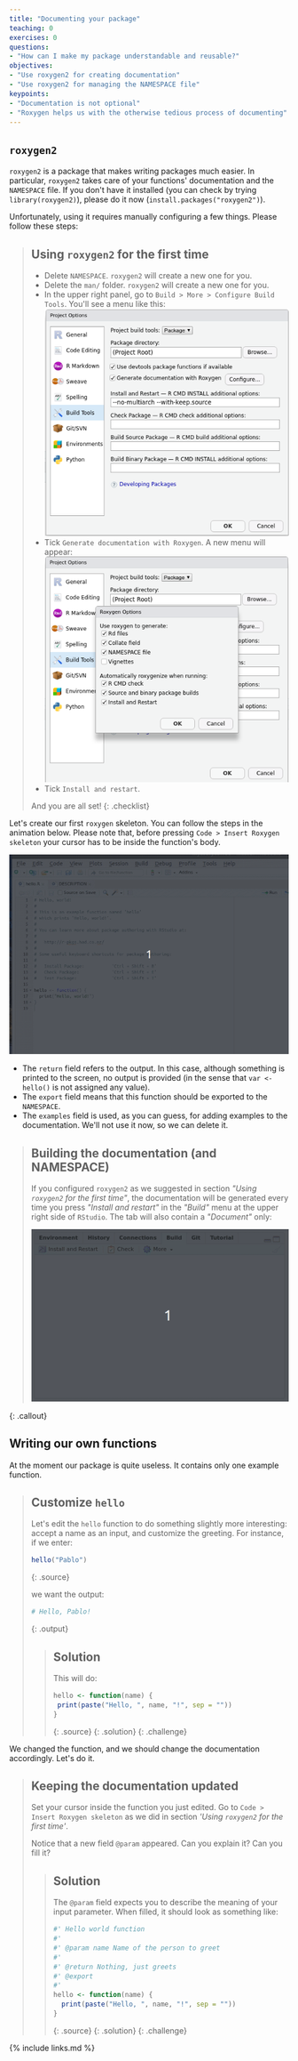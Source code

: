 ```yaml
---
title: "Documenting your package"
teaching: 0
exercises: 0
questions:
- "How can I make my package understandable and reusable?"
objectives:
- "Use roxygen2 for creating documentation"
- "Use roxygen2 for managing the NAMESPACE file"
keypoints:
- "Documentation is not optional"
- "Roxygen helps us with the otherwise tedious process of documenting"
---
```


## `roxygen2`

`roxygen2` is a package that makes writing packages much easier.
In particular, `roxygen2` takes care of your functions' documentation and the `NAMESPACE` file.
If you don't have it installed (you can check by trying `library(roxygen2)`), please do it now (`install.packages("roxygen2")`).

Unfortunately, using it requires manually configuring a few things.
Please follow these steps:

> ## Using `roxygen2` for the first time
> - Delete `NAMESPACE`. `roxygen2` will create a new one for you.
> - Delete the `man/` folder. `roxygen2` will create a new one for you.
> - In the upper right panel, go to `Build > More > Configure Build Tools`. You'll see a menu like this:
> ![Project options](../fig/project-options.png)
> - Tick `Generate documentation with Roxygen`.
> A new menu will appear:
> ![Project options](../fig/roxygen-options.png)
> - Tick `Install and restart`.
>
> And you are all set!
{: .checklist}

Let's create our first `roxygen` skeleton.
You can follow the steps in the animation below.
Please note that, before pressing `Code > Insert Roxygen skeleton` your cursor has to be inside the function's body.

![Roxygen skeleton](../fig/roxygen-skeleton.gif)

- The `return` field refers to the output. In this case, although something is printed to the screen, no output is provided (in the sense that `var <- hello()` is not assigned any value).
- The `export` field means that this function should be exported to the `NAMESPACE`.
- The `examples` field is used, as you can guess, for adding examples to the documentation. We'll not use it now, so we can delete it.

> ## Building the documentation (and NAMESPACE)
> If you configured `roxygen2` as we suggested in section _"Using `roxygen2` for the first time"_, the documentation will be generated every time you press _"Install and restart"_ in the _"Build"_ menu at the upper right side of `RStudio`. The tab will also contain a _"Document"_ only:
>
> ![Document](../fig/document.gif)
>
{: .callout}

## Writing our own functions

At the moment our package is quite useless.
It contains only one example function.


> ## Customize `hello`
> Let's edit the `hello` function to do something slightly more interesting: accept a name as an input, and customize the greeting.
> For instance, if we enter:
>
> ~~~r
> hello("Pablo")
> ~~~
> {: .source}
> 
> we want the output:
>
> ~~~r
> # Hello, Pablo!
> ~~~
> {: .output}
>
> > ## Solution
> > This will do:
> > ~~~r
> > hello <- function(name) {
> >  print(paste("Hello, ", name, "!", sep = ""))
> > }
> > ~~~
> > {: .source}
> {: .solution}
{: .challenge}

We changed the function, and we should change the documentation accordingly.
Let's do it.

> ## Keeping the documentation updated
> Set your cursor inside the function you just edited.
> Go to `Code > Insert Roxygen skeleton` as we did in section _'Using `roxygen2` for the first time'_.
>
> Notice that a new field `@param` appeared.
> Can you explain it?
> Can you fill it?
> > ## Solution
> > The `@param` field expects you to describe the meaning of your input parameter.
> > When filled, it should look as something like:
> >
> > ~~~r
> > #' Hello world function
> > #'
> > #' @param name Name of the person to greet
> > #'
> > #' @return Nothing, just greets
> > #' @export
> > #'
> > hello <- function(name) {
> >   print(paste("Hello, ", name, "!", sep = ""))
> > }
> > ~~~
> > {: .source}
> {: .solution}
{: .challenge}

{% include links.md %}
